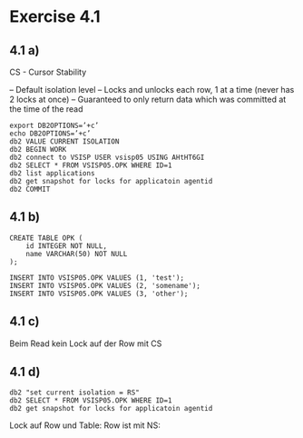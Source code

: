 # Exercise 4.1
## 4.1 a)
CS - Cursor Stability

– Default isolation level
– Locks and unlocks each row, 1 at a time (never has 2 locks at once)
– Guaranteed to only return data which was committed at the time of the read


```
export DB2OPTIONS=’+c’
echo DB2OPTIONS=’+c’
db2 VALUE CURRENT ISOLATION
db2 BEGIN WORK
db2 connect to VSISP USER vsisp05 USING AHtHT6GI
db2 SELECT * FROM VSISP05.OPK WHERE ID=1
db2 list applications
db2 get snapshot for locks for applicatoin agentid
db2 COMMIT
```


## 4.1 b)
```
CREATE TABLE OPK (
    id INTEGER NOT NULL,
    name VARCHAR(50) NOT NULL
);

INSERT INTO VSISP05.OPK VALUES (1, 'test');
INSERT INTO VSISP05.OPK VALUES (2, 'somename');
INSERT INTO VSISP05.OPK VALUES (3, 'other');
```

## 4.1 c)
Beim Read kein Lock auf der Row mit CS

## 4.1 d)

```
db2 "set current isolation = RS"
db2 SELECT * FROM VSISP05.OPK WHERE ID=1
db2 get snapshot for locks for applicatoin agentid
```

Lock auf Row und Table:
Row ist mit NS:
